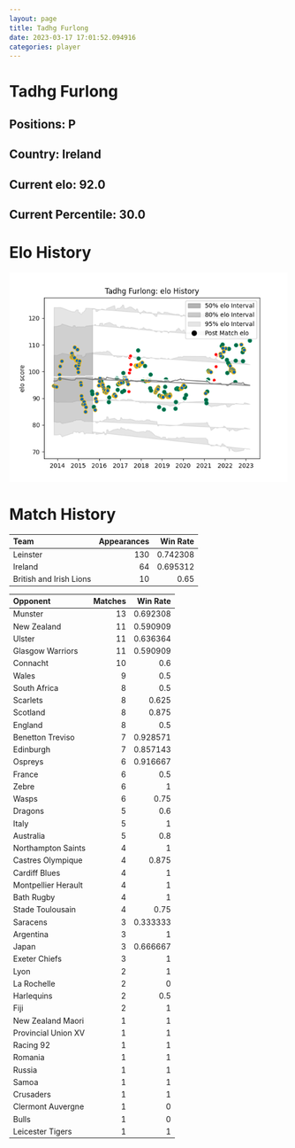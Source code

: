 ```yaml
---  
layout: page  
title: Tadhg Furlong  
date: 2023-03-17 17:01:52.094916  
categories: player  
---
```

# Tadhg Furlong

## Positions: P

## Country: Ireland

## Current elo: 92.0

## Current Percentile: 30.0

# Elo History


![elo history](history_TadhgFurlong.png)
# Match History


| Team                    |   Appearances |   Win Rate |
|:------------------------|--------------:|-----------:|
| Leinster                |           130 |   0.742308 |
| Ireland                 |            64 |   0.695312 |
| British and Irish Lions |            10 |   0.65     |

| Opponent            |   Matches |   Win Rate |
|:--------------------|----------:|-----------:|
| Munster             |        13 |   0.692308 |
| New Zealand         |        11 |   0.590909 |
| Ulster              |        11 |   0.636364 |
| Glasgow Warriors    |        11 |   0.590909 |
| Connacht            |        10 |   0.6      |
| Wales               |         9 |   0.5      |
| South Africa        |         8 |   0.5      |
| Scarlets            |         8 |   0.625    |
| Scotland            |         8 |   0.875    |
| England             |         8 |   0.5      |
| Benetton Treviso    |         7 |   0.928571 |
| Edinburgh           |         7 |   0.857143 |
| Ospreys             |         6 |   0.916667 |
| France              |         6 |   0.5      |
| Zebre               |         6 |   1        |
| Wasps               |         6 |   0.75     |
| Dragons             |         5 |   0.6      |
| Italy               |         5 |   1        |
| Australia           |         5 |   0.8      |
| Northampton Saints  |         4 |   1        |
| Castres Olympique   |         4 |   0.875    |
| Cardiff Blues       |         4 |   1        |
| Montpellier Herault |         4 |   1        |
| Bath Rugby          |         4 |   1        |
| Stade Toulousain    |         4 |   0.75     |
| Saracens            |         3 |   0.333333 |
| Argentina           |         3 |   1        |
| Japan               |         3 |   0.666667 |
| Exeter Chiefs       |         3 |   1        |
| Lyon                |         2 |   1        |
| La Rochelle         |         2 |   0        |
| Harlequins          |         2 |   0.5      |
| Fiji                |         2 |   1        |
| New Zealand Maori   |         1 |   1        |
| Provincial Union XV |         1 |   1        |
| Racing 92           |         1 |   1        |
| Romania             |         1 |   1        |
| Russia              |         1 |   1        |
| Samoa               |         1 |   1        |
| Crusaders           |         1 |   1        |
| Clermont Auvergne   |         1 |   0        |
| Bulls               |         1 |   0        |
| Leicester Tigers    |         1 |   1        |
